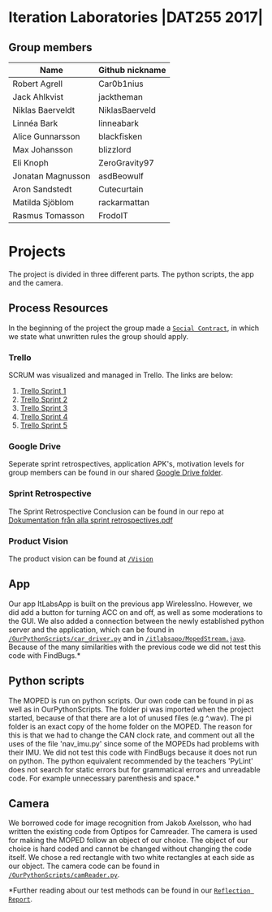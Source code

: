 ﻿# Iteration Laboratories |DAT255 2017|

## Group members

| Name               |  Github nickname   |
|--------------------|--------------------|
| Robert Agrell      |  Car0b1nius        |
| Jack Ahlkvist      |  jacktheman        |
| Niklas Baerveldt   |  NiklasBaerveld    |
| Linnéa Bark        |  linneabark        |
| Alice Gunnarsson   |  blackfisken       |
| Max Johansson      |  blizzlord         |
| Eli Knoph          |  ZeroGravity97     |
| Jonatan Magnusson  |  asdBeowulf        |
| Aron Sandstedt     |  Cutecurtain       |
| Matilda Sjöblom    |  rackarmattan      |
| Rasmus Tomasson    |  FrodoIT           |

# Projects
The project is divided in three different parts. The python scripts, the app and the camera.

## Process Resources
In the beginning of the project the group made a  [`Social Contract`](/Social_Contract.pdf), in which we state what unwritten rules the group should apply.

### Trello
SCRUM was visualized and managed in Trello. The links are below:
1. [Trello Sprint 1](https://trello.com/b/Fd1E4pl3/sprint-1)
2. [Trello Sprint 2](https://trello.com/b/8V52WH8t/sprint-2)
3. [Trello Sprint 3](https://trello.com/b/jozrVdBN/sprint-3)
4. [Trello Sprint 4](https://trello.com/b/bICjmW0V/sprint-4)
5. [Trello Sprint 5](https://trello.com/b/0KTiahAt/sprint-5)

### Google Drive
Seperate sprint retrospectives, application APK's, motivation levels for group members can be found in our shared [Google Drive folder](https://drive.google.com/drive/folders/0B7JWVG3xDoQTYks4YUJvTFU2TE0?usp=sharing).

### Sprint Retrospective
The Sprint Retrospective Conclusion can be found in our repo at [Dokumentation från alla sprint retrospectives.pdf](https://github.com/Cutecurtain/ItLabs/blob/master/Dokumentation%20fr%C3%A5n%20alla%20sprint%20retrospectives.pdf)

### Product Vision
The product vision can be found at [`/Vision`](/Vision.pdf)

## App
Our app ItLabsApp is built on the previous app WirelessIno. However, we did add a button for turning ACC on and off, as well as some moderations to the GUI. We also added a connection between the newly established python server and the application, which can be found in [`/OurPythonScripts/car_driver.py`](/OurPythonScripts/car_driver.py) and in  [`/itlabsapp/MopedStream.java`](/app/WirelessIno/app/src/main/java/itlabsapp/MopedStream.java). Because of the many similarities with the previous code we did not test this code with FindBugs.*

## Python scripts
The MOPED is run on python scripts. Our own code can be found in pi as well as in OurPythonScripts. The folder pi was imported when the project started, because of that there are a lot of unused files (e.g ^.wav). The pi folder is an exact copy of the home folder on the MOPED. The reason for this is that we had to change the CAN clock rate, and comment out all the uses of the file 'nav_imu.py' since some of the MOPEDs had problems with their IMU. We did not test this code with FindBugs because it does not run on python. The python equivalent recommended by the teachers 'PyLint' does not search for static errors but for grammatical errors and unreadable code. For example unnecessary parenthesis and space.*

## Camera
We borrowed code for image recognition from  Jakob Axelsson, who had written the existing code from Optipos for Camreader. The camera is used for making the MOPED follow an object of our choice. The object of our choice is hard coded and cannot be changed without changing the code itself. We chose a red rectangle with two white rectangles at each side as our object. The camera code can be found in [`/OurPythonScripts/camReader.py`](/OurPythonScripts/camReader.py).

*Further reading about our test methods can be found in our [`Reflection Report`](/ITLabs(1).pdf).
